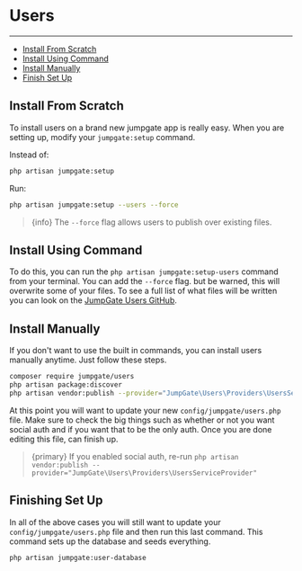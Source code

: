# Users

---

- [Install From Scratch](#install-from-scratch)
- [Install Using Command](#install-using-command)
- [Install Manually](#install-manually)
- [Finish Set Up](#finishing-set-up)

<a name="install-from-scratch"></a>
## Install From Scratch

To install users on a brand new jumpgate app is really easy.  When you are setting up, modify your `jumpgate:setup` command.

Instead of:
```bash
php artisan jumpgate:setup
```

Run:
```bash
php artisan jumpgate:setup --users --force
```

> {info} The `--force` flag allows users to publish over existing files.

<a name="install-using-command"></a>
## Install Using Command

To do this, you can run the `php artisan jumpgate:setup-users` command from your terminal.  You can add the `--force` flag. 
but be warned, this will overwrite some of your files.  To see a full list of what files will be written you can look on 
the [JumpGate Users GitHub](https://github.com/JumpGateio/Users/tree/master/src/publish).

<a name="install-manually"></a>
## Install Manually

If you don't want to use the built in commands, you can install users manually anytime.  Just follow these steps.

```bash
composer require jumpgate/users
php artisan package:discover
php artisan vendor:publish --provider="JumpGate\Users\Providers\UsersServiceProvider"
```

At this point you will want to update your new `config/jumpgate/users.php` file.  Make sure to check the big things such 
as whether or not you want social auth and if you want that to be the only auth.  Once you are done editing this file, can 
finish up.

> {primary} If you enabled social auth, re-run `php artisan vendor:publish --provider="JumpGate\Users\Providers\UsersServiceProvider"`

<a name="finishing-set-up"></a>
## Finishing Set Up

In all of the above cases you will still want to update your `config/jumpgate/users.php` file and then run this last 
command.  This command sets up the database and seeds everything.

```bash
php artisan jumpgate:user-database
```

